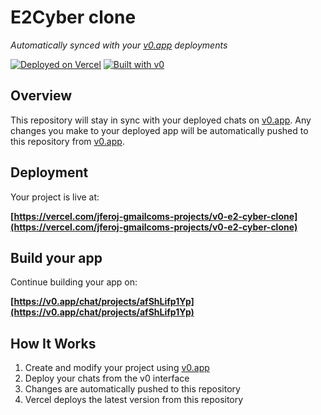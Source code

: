 # E2Cyber clone

*Automatically synced with your [v0.app](https://v0.app) deployments*

[![Deployed on Vercel](https://img.shields.io/badge/Deployed%20on-Vercel-black?style=for-the-badge&logo=vercel)](https://vercel.com/jferoj-gmailcoms-projects/v0-e2-cyber-clone)
[![Built with v0](https://img.shields.io/badge/Built%20with-v0.app-black?style=for-the-badge)](https://v0.app/chat/projects/afShLifp1Yp)

## Overview

This repository will stay in sync with your deployed chats on [v0.app](https://v0.app).
Any changes you make to your deployed app will be automatically pushed to this repository from [v0.app](https://v0.app).

## Deployment

Your project is live at:

**[https://vercel.com/jferoj-gmailcoms-projects/v0-e2-cyber-clone](https://vercel.com/jferoj-gmailcoms-projects/v0-e2-cyber-clone)**

## Build your app

Continue building your app on:

**[https://v0.app/chat/projects/afShLifp1Yp](https://v0.app/chat/projects/afShLifp1Yp)**

## How It Works

1. Create and modify your project using [v0.app](https://v0.app)
2. Deploy your chats from the v0 interface
3. Changes are automatically pushed to this repository
4. Vercel deploys the latest version from this repository
